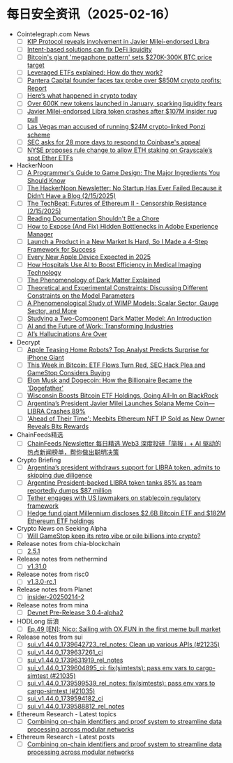 # 每日安全资讯（2025-02-16）

- Cointelegraph.com News
  - [ ] [KIP Protocol reveals involvement in Javier Milei-endorsed Libra](https://cointelegraph.com/news/kip-protocol-reveals-involvement-javier-milei-endorsed-libra?utm_source=rss_feed&utm_medium=rss&utm_campaign=rss_partner_inbound)
  - [ ] [Intent-based solutions can fix DeFi liquidity](https://cointelegraph.com/news/intent-based-solutions-can-fix-de-fi-liquidity?utm_source=rss_feed&utm_medium=rss&utm_campaign=rss_partner_inbound)
  - [ ] [Bitcoin&#039;s giant &#039;megaphone pattern&#039; sets $270K-300K BTC price target](https://cointelegraph.com/news/bitcoin-giant-megaphone-pattern-270k-300k-btc-price-target?utm_source=rss_feed&utm_medium=rss&utm_campaign=rss_partner_inbound)
  - [ ] [Leveraged ETFs explained: How do they work?](https://cointelegraph.com/explained/leveraged-etfs-explained-how-do-they-work?utm_source=rss_feed&utm_medium=rss&utm_campaign=rss_partner_inbound)
  - [ ] [Pantera Capital founder faces tax probe over $850M crypto profits: Report](https://cointelegraph.com/news/pantera-capital-founder-tax-investigation-crypto?utm_source=rss_feed&utm_medium=rss&utm_campaign=rss_partner_inbound)
  - [ ] [Here’s what happened in crypto today](https://cointelegraph.com/news/what-happened-in-crypto-today?utm_source=rss_feed&utm_medium=rss&utm_campaign=rss_partner_inbound)
  - [ ] [Over 600K new tokens launched in January, sparking liquidity fears](https://cointelegraph.com/news/crypto-token-issuance-600k-liquidity-risk?utm_source=rss_feed&utm_medium=rss&utm_campaign=rss_partner_inbound)
  - [ ] [Javier Milei-endorsed Libra token crashes after $107M insider rug pull](https://cointelegraph.com/news/milei-libra-token-scandal-107m-rug-pull?utm_source=rss_feed&utm_medium=rss&utm_campaign=rss_partner_inbound)
  - [ ] [Las Vegas man accused of running $24M crypto-linked Ponzi scheme](https://cointelegraph.com/news/las-vegas-man-crypto-linked-ai-ponzi-scheme-charges?utm_source=rss_feed&utm_medium=rss&utm_campaign=rss_partner_inbound)
  - [ ] [SEC asks for 28 more days to respond to Coinbase&#039;s appeal](https://cointelegraph.com/news/crypto-exchange-coinbase-us-sec-lawsuit-request-extension?utm_source=rss_feed&utm_medium=rss&utm_campaign=rss_partner_inbound)
  - [ ] [NYSE proposes rule change to allow ETH staking on Grayscale’s spot Ether ETFs](https://cointelegraph.com/news/grayscale-spot-ether-etf-staking-proposal-united-states-nyse?utm_source=rss_feed&utm_medium=rss&utm_campaign=rss_partner_inbound)
- HackerNoon
  - [ ] [A Programmer's Guide to Game Design: The Major Ingredients You Should Know](https://hackernoon.com/a-programmers-guide-to-game-design-the-major-ingredients-you-should-know?source=rss)
  - [ ] [The HackerNoon Newsletter: No Startup Has Ever Failed Because it Didn’t Have a Blog (2/15/2025)](https://hackernoon.com/2-15-2025-newsletter?source=rss)
  - [ ] [The TechBeat: Futures of Ethereum II - Censorship Resistance (2/15/2025)](https://hackernoon.com/2-15-2025-techbeat?source=rss)
  - [ ] [Reading Documentation Shouldn't Be a Chore](https://hackernoon.com/reading-documentation-shouldnt-be-a-chore?source=rss)
  - [ ] [How to Expose (And Fix) Hidden Bottlenecks in Adobe Experience Manager](https://hackernoon.com/how-to-expose-and-fix-hidden-bottlenecks-in-adobe-experience-manager?source=rss)
  - [ ] [Launch a Product in a New Market Is Hard, So I Made a 4-Step Framework for Success](https://hackernoon.com/launch-a-product-in-a-new-market-is-hard-so-i-made-a-4-step-framework-for-success?source=rss)
  - [ ] [Every New Apple Device Expected in 2025](https://hackernoon.com/every-new-apple-device-expected-in-2025?source=rss)
  - [ ] [How Hospitals Use AI to Boost Efficiency in Medical Imaging Technology](https://hackernoon.com/how-hospitals-use-ai-to-boost-efficiency-in-medical-imaging-technology?source=rss)
  - [ ] [The Phenomenology of Dark Matter Explained](https://hackernoon.com/the-phenomenology-of-dark-matter-explained?source=rss)
  - [ ] [Theoretical and Experimental Constraints: Discussing Different Constraints on the Model Parameters](https://hackernoon.com/theoretical-and-experimental-constraints-discussing-different-constraints-on-the-model-parameters?source=rss)
  - [ ] [A Phenomenological Study of WIMP Models: Scalar Sector, Gauge Sector, and More](https://hackernoon.com/a-phenomenological-study-of-wimp-models-scalar-sector-gauge-sector-and-more?source=rss)
  - [ ] [Studying a Two-Component Dark Matter Model: An Introduction](https://hackernoon.com/studying-a-two-component-dark-matter-model-an-introduction?source=rss)
  - [ ] [AI and the Future of Work: Transforming Industries](https://hackernoon.com/ai-and-the-future-of-work-transforming-industries?source=rss)
  - [ ] [AI’s Hallucinations Are Over](https://hackernoon.com/ais-hallucinations-are-over?source=rss)
- Decrypt
  - [ ] [Apple Teasing Home Robots? Top Analyst Predicts Surprise for iPhone Giant](https://decrypt.co/306093/apple-home-robots-analyst-predicts-surprise)
  - [ ] [This Week in Bitcoin: ETF Flows Turn Red, SEC Hack Plea and GameStop Considers Buying](https://decrypt.co/306000/this-week-bitcoin-etf-flows-red-sec-hack-gamestop)
  - [ ] [Elon Musk and Dogecoin: How the Billionaire Became the 'Dogefather'](https://decrypt.co/291361/elon-musk-dogecoin-timeline-explained)
  - [ ] [Wisconsin Boosts Bitcoin ETF Holdings, Going All-In on BlackRock](https://decrypt.co/306077/wisconsin-boosts-bitcoin-etf-holdings-blackrock)
  - [ ] [Argentina’s President Javier Milei Launches Solana Meme Coin—LIBRA Crashes 89%](https://decrypt.co/306134/did-argentina-president-javier-milei-launch-solana-meme-coin)
  - [ ] ['Ahead of Their Time': Meebits Ethereum NFT IP Sold as New Owner Reveals Bits Rewards](https://decrypt.co/306109/meebits-ethereum-nft-ip-sold-bits-rewards)
- ChainFeeds精选
  - [ ] [ChainFeeds Newsletter 每日精选 Web3 深度投研「简报」+ AI 驱动的热点新闻榜单，帮你做出聪明决策](https://substack.chainfeeds.xyz/p/deepseek-web3-ai-bnb-chain-cz-bnb)
- Crypto Briefing
  - [ ] [Argentina’s president withdraws support for LIBRA token, admits to skipping due diligence](https://cryptobriefing.com/milei-crypto-controversies-libra-coinx/)
  - [ ] [Argentine President-backed LIBRA token tanks 85% as team reportedly dumps $87 million](https://cryptobriefing.com/libra-token-crash-argentina/)
  - [ ] [Tether engages with US lawmakers on stablecoin regulatory framework](https://cryptobriefing.com/tether-stablecoin-regulations-engagement/)
  - [ ] [Hedge fund giant Millennium discloses $2.6B Bitcoin ETF and $182M Ethereum ETF holdings](https://cryptobriefing.com/millennium-bitcoin-ethereum-etfs-holdings/)
- Crypto News on Seeking Alpha
  - [ ] [Will GameStop keep its retro vibe or pile billions into crypto?](https://seekingalpha.com/news/4408943-will-gamestop-keep-its-retro-vibe-or-pile-billions-into-crypto?utm_source=feed_news_crypto&utm_medium=referral&feed_item_type=news)
- Release notes from chia-blockchain
  - [ ] [2.5.1](https://github.com/Chia-Network/chia-blockchain/releases/tag/2.5.1)
- Release notes from nethermind
  - [ ] [v1.31.0](https://github.com/NethermindEth/nethermind/releases/tag/1.31.0)
- Release notes from risc0
  - [ ] [v1.3.0-rc.1](https://github.com/risc0/risc0/releases/tag/v1.3.0-rc.1)
- Release notes from Planet
  - [ ] [insider-20250214-2](https://github.com/Planetable/Planet/releases/tag/insider-20250214-2)
- Release notes from mina
  - [ ] [Devnet Pre-Release 3.0.4-alpha2](https://github.com/MinaProtocol/mina/releases/tag/3.0.4-alpha2)
- HODLong 后浪
  - [ ] [Ep.49 [EN]: Nico: Sailing with OX.FUN in the first meme bull market](https://hodlong-hou-lang.simplecast.com/episodes/ep49-en-nico-sailing-with-oxfun-in-the-first-meme-bull-market-AkdX4OIT)
- Release notes from sui
  - [ ] [sui_v1.44.0_1739642723_rel_notes: Clean up various APIs (#21235)](https://github.com/MystenLabs/sui/releases/tag/sui_v1.44.0_1739642723_rel_notes)
  - [ ] [sui_v1.44.0_1739637261_ci](https://github.com/MystenLabs/sui/releases/tag/sui_v1.44.0_1739637261_ci)
  - [ ] [sui_v1.44.0_1739631919_rel_notes](https://github.com/MystenLabs/sui/releases/tag/sui_v1.44.0_1739631919_rel_notes)
  - [ ] [sui_v1.44.0_1739604895_ci: fix(simtests): pass env vars to cargo-simtest (#21035)](https://github.com/MystenLabs/sui/releases/tag/sui_v1.44.0_1739604895_ci)
  - [ ] [sui_v1.44.0_1739599539_rel_notes: fix(simtests): pass env vars to cargo-simtest (#21035)](https://github.com/MystenLabs/sui/releases/tag/sui_v1.44.0_1739599539_rel_notes)
  - [ ] [sui_v1.44.0_1739594182_ci](https://github.com/MystenLabs/sui/releases/tag/sui_v1.44.0_1739594182_ci)
  - [ ] [sui_v1.44.0_1739588812_rel_notes](https://github.com/MystenLabs/sui/releases/tag/sui_v1.44.0_1739588812_rel_notes)
- Ethereum Research - Latest topics
  - [ ] [Combining on-chain identifiers and proof system to streamline data processing across modular networks](https://ethresear.ch/t/combining-on-chain-identifiers-and-proof-system-to-streamline-data-processing-across-modular-networks/21753)
- Ethereum Research - Latest posts
  - [ ] [Combining on-chain identifiers and proof system to streamline data processing across modular networks](https://ethresear.ch/t/combining-on-chain-identifiers-and-proof-system-to-streamline-data-processing-across-modular-networks/21753#post_1)
